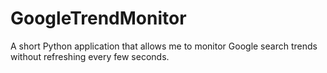 # GoogleTrendMonitor
A short Python application that allows me to monitor Google search trends without refreshing every few seconds. 
